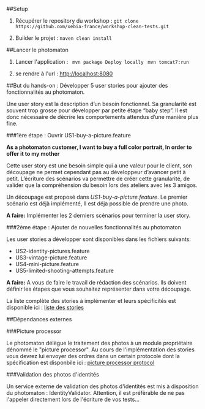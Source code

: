 ##Setup
1. Récupérer le repository du workshop :
 `git clone https://github.com/xebia-france/workshop-clean-tests.git`

2. Builder le projet : 
 `maven clean install`

##Lancer le photomaton
1. Lancer l'application :
` mvn package Deploy locally`
` mvn tomcat7:run`

2. se rendre à l'url : [http://localhost:8080](http://localhost:8080)

##But du hands-on : Développer 5 user stories pour ajouter des fonctionnalités au photomaton.

Une user story est la description d’un besoin fonctionnel. Sa granularité est souvent trop grosse pour développer par petite étape “baby step”.
Il est donc nécessaire de décrire les comportements attendus d’une manière plus fine.

###1ère étape : Ouvrir US1-buy-a-picture.feature 

**As a photomaton customer,  I want to buy a full color portrait, In order to offer it to my mother**

Cette user story est une besoin simple qui a une valeur pour le client, son découpage ne permet cependant pas au développeur d’avancer petit à petit. L’écriture des scénarios va permettre de créer cette granularité, de valider que la compréhension du besoin lors des ateliers avec les 3 amigos.

Un découpage est proposé dans *US1-buy-a-picture.feature*. Le premier scénario est déjà implémenté, Il est déja possible de prendre une photo.
 
**A faire:** Implémenter les 2 derniers scénarios pour terminer la user story.

###2ème étape : Ajouter de nouvelles fonctionnalités au photomaton 

Les user stories a développer sont disponibles dans les fichiers suivants:
  * US2-identity-pictures.feature	
  * US3-vintage-picture.feature
  * US4-mini-picture.feature
  * US5-limited-shooting-attempts.feature

**A faire:** A vous de faire le travail de rédaction des scénarios. Ils doivent définir les étapes que vous souhaitez représenter dans votre découpage. 

La liste complète des stories à implémenter et leurs spécificités est disponible ici : [liste des stories](https://github.com/xebia-france/workshop-clean-tests/blob/master/src/site/stories.md)

##Dépendances externes

###Picture processor

Le photomaton délègue le traitement des photos à un module propriétaire dénommé le "picture processor". Au cours de l'implémentation des stories vous devrez lui envoyer des ordres dans un certain protocole dont la spécification est disponbile ici : [picture processor protocol](https://github.com/xebia-france/workshop-clean-tests/blob/master/src/site/picture-processor-firmware.md)

###Validation des photos d'identités

Un service externe de validation des photos d'identités est mis à disposition du photomaton : IdentityValidator.
Attention, il est préfèrable de ne pas l'appeler directement lors de l'écriture de vos tests...
